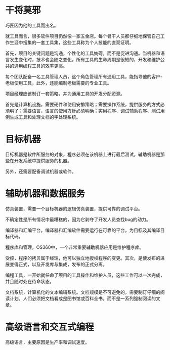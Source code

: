 # 干将莫邪

巧匠因为他的工具而出名。

就工具而言，很多软件项目仍然像一家五金店。每个骨干人员都仔细地保管自己工作生涯中搜集的一套工具集，这些工具称为个人技能的直观证明。

首先，项目的关键问题是沟通，个性化的工具妨碍，而不是促进沟通。当机器和语言发生变化时，技术也会随之变化，所有工具的生命周期是很短的，开发和维护公共的通用编程工具的效率更高。

每个团队配备一名工具管理人员，这个角色管理所有通用工具，能指导他的客户-老板使用工具，此外，还能编制老板需要的专业工具。

项目经理应该制订一套策略，并为通用工具的开发分配资源。

首先是计算机设施，需要硬件和使用安排策略；需要操作系统，提供服务的方式必须明了；需要语言，语言的使用方针必须明确；实用程序、调试辅助程序、测试用例生成工具和处理文档的字处理系统。

# 目标机器

目标机器是软件所服务的对象，程序必须在该机器上进行最后测试。辅助机器是那些在开发系统中提供服务的机器。

另外，还需要配备调试机器或软件。

# 辅助机器和数据服务

仿真装置，需要一个目标机器的逻辑仿真装置，提供可靠的调试平台。

不确定性是所有情况中最糟糕的，因为它剥夺了开发人员查找bug的动力。

编译器和汇编平台，编译器和汇编软件需要运行在可靠的平台，为目标及其编译目标代码。

程序库和管理，OS360中，一个非常重要辅助机器应用是维护程序库。

受控，程序的拷贝属于经理，他可以独立地授权程序的变更。其次，是使发布的进展变得正式，以及开发库与集成，发布的正式分离。

编程工具，一开始就任命了项目的工具操作和维护人员，这些工作可以一次完成，并且随时处在待命状态。

文档系统，计算机化的文本编辑系统。文档规模是不可避免的，需要制订仔细的阅读计划。人们必须把文档看成是图书馆或百科全书，而不是一系列强制阅读的文章。

# 高级语言和交互式编程

高级语言，主要原因是生产率和调试速度。
